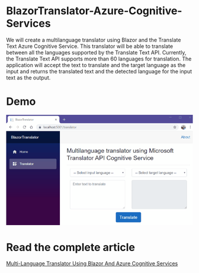# BlazorTranslator-Azure-Cognitive-Services

We will create a multilanguage translator using Blazor and the Translate Text Azure Cognitive Service. This translator will be able to translate between all the languages supported by the Translate Text API. Currently, the Translate Text API supports more than 60 languages for translation. The application will accept the text to translate and the target language as the input and returns the translated text and the detected language for the input text as the output.

# Demo

![Alt Text](https://github.com/AnkitSharma-007/Blazor-Translator-Azure-Cognitive-Services/blob/master/OuputScreenshot/BlazorTranslator.gif)

# Read the complete article

[Multi-Language Translator Using Blazor And Azure Cognitive Services](https://ankitsharmablogs.com/multi-language-translator-using-blazor-and-azure-cognitive-services/)
